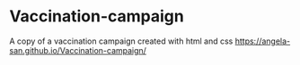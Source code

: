 # Vaccination-campaign
A copy of a vaccination campaign created with html and css
https://angela-san.github.io/Vaccination-campaign/
